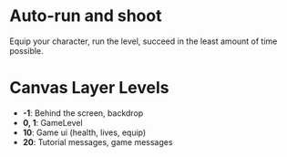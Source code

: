 # Auto-run and shoot

Equip your character, run the level, succeed in the least amount of time possible.

# Canvas Layer Levels

- **-1**: Behind the screen, backdrop
- **0, 1**: GameLevel
- **10**: Game ui (health, lives, equip)
- **20**: Tutorial messages, game messages
